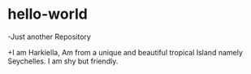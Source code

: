 # hello-world

-Just another Repository
  
+I am Harkiella, Am from a unique and beautiful tropical Island namely Seychelles.
I am shy but friendly.
